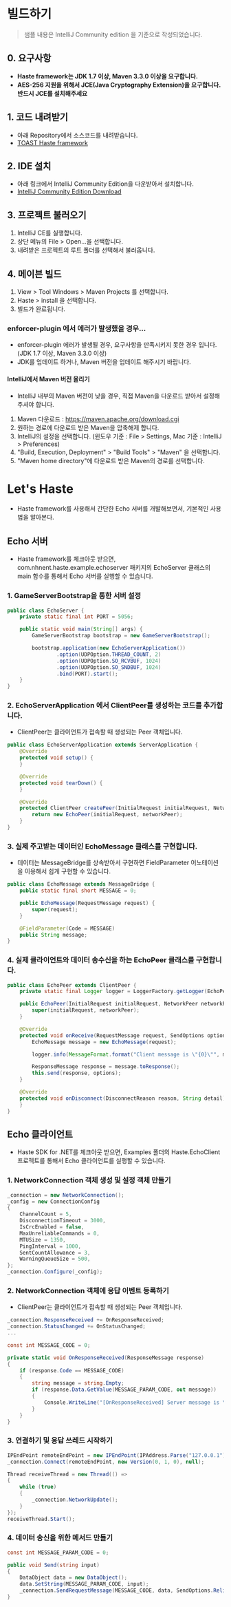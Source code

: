 # 빌드하기

> 샘플 내용은 IntelliJ Community edition 을 기준으로 작성되었습니다.

## 0. 요구사항
- **Haste framework는 JDK 1.7 이상, Maven 3.3.0 이상을 요구합니다.**
- **AES-256 지원을 위해서 JCE(Java Cryptography Extension)을 요구합니다. 반드시 JCE를 설치해주세요**

## 1. 코드 내려받기
- 아래 Repository에서 소스코드를 내려받습니다.
- [TOAST Haste framework](https://github.com/nhnent/toast-haste.framework)

## 2. IDE 설치
- 아래 링크에서 IntelliJ Community Edition을 다운받아서 설치합니다.
- [IntelliJ Community Edition Download](https://www.jetbrains.com/idea/?fromMenu#chooseYourEdition)

## 3. 프로젝트 불러오기
1. IntelliJ CE를 실행합니다.
2. 상단 메뉴의 File > Open...을 선택합니다.
3. 내려받은 프로젝트의 루트 폴더를 선택해서 불러옵니다.

## 4. 메이븐 빌드
1. View > Tool Windows > Maven Projects 를 선택합니다.
2. Haste > install 을 선택합니다.
3. 빌드가 완료됩니다.

### enforcer-plugin 에서 에러가 발생했을 경우...
- enforcer-plugin 에러가 발생될 경우, 요구사항을 만족시키지 못한 경우 입니다. (JDK 1.7 이상, Maven 3.3.0 이상)
- JDK를 업데이트 하거나, Maven 버전을 업데이트 해주시기 바랍니다.

#### IntelliJ에서 Maven 버전 올리기
- IntelliJ 내부의 Maven 버전이 낮을 경우, 직접 Maven을 다운로드 받아서 설정해주셔야 합니다.

1. Maven 다운로드 : https://maven.apache.org/download.cgi
2. 원하는 경로에 다운로드 받은 Maven을 압축해제 합니다.
3. IntelliJ의 설정을 선택합니다. (윈도우 기준 : File > Settings, Mac 기준 : IntelliJ > Preferences)
4. "Build, Execution, Deployment" > "Build Tools" > "Maven" 을 선택합니다.
5. "Maven home directory"에 다운로드 받은 Maven의 경로를 선택합니다.

# Let's Haste
- Haste framework를 사용해서 간단한 Echo 서버를 개발해보면서, 기본적인 사용법을 알아본다.

## Echo 서버
- Haste framework를 체크아웃 받으면, com.nhnent.haste.example.echoserver 패키지의 EchoServer 클래스의 main 함수를 통해서 Echo 서버를 실행할 수 있습니다.

### 1. GameServerBootstrap을 통한 서버 설정
```java
public class EchoServer {
    private static final int PORT = 5056;

    public static void main(String[] args) {
        GameServerBootstrap bootstrap = new GameServerBootstrap();

        bootstrap.application(new EchoServerApplication())
                .option(UDPOption.THREAD_COUNT, 2)
                .option(UDPOption.SO_RCVBUF, 1024)
                .option(UDPOption.SO_SNDBUF, 1024)
                .bind(PORT).start();
    }
}
```
### 2. EchoServerApplication 에서 ClientPeer를 생성하는 코드를 추가합니다. 
- ClientPeer는 클라이언트가 접속할 때 생성되는 Peer 객체입니다.
```java
public class EchoServerApplication extends ServerApplication {
    @Override
    protected void setup() {
    }

    @Override
    protected void tearDown() {
    }

    @Override
    protected ClientPeer createPeer(InitialRequest initialRequest, NetworkPeer networkPeer) {
        return new EchoPeer(initialRequest, networkPeer);
    }
}
```
### 3. 실제 주고받는 데이터인 EchoMessage 클래스를 구현합니다. 
- 데이터는 MessageBridge를 상속받아서 구현하면 FieldParameter 어노테이션을 이용해서 쉽게 구현할 수 있습니다.
```java
public class EchoMessage extends MessageBridge {
    public static final short MESSAGE = 0;

    public EchoMessage(RequestMessage request) {
        super(request);
    }

    @FieldParameter(Code = MESSAGE)
    public String message;
}
```
### 4. 실제 클라이언트와 데이터 송수신을 하는 EchoPeer 클래스를 구현합니다.
```java
public class EchoPeer extends ClientPeer {
    private static final Logger logger = LoggerFactory.getLogger(EchoPeer.class);

    public EchoPeer(InitialRequest initialRequest, NetworkPeer networkPeer) {
        super(initialRequest, networkPeer);
    }

    @Override
    protected void onReceive(RequestMessage request, SendOptions options) {
        EchoMessage message = new EchoMessage(request);

        logger.info(MessageFormat.format("Client message is \"{0}\"", message.message));

        ResponseMessage response = message.toResponse();
        this.send(response, options);
    }

    @Override
    protected void onDisconnect(DisconnectReason reason, String detail) {
    }
}
```

## Echo 클라이언트
- Haste SDK for .NET를 체크아웃 받으면, Examples 폴더의 Haste.EchoClient 프로젝트를 통해서 Echo 클라이언트를 실행할 수 있습니다.

### 1. NetworkConnection 객체 생성 및 설정 객체 만들기
```csharp
_connection = new NetworkConnection();
_config = new ConnectionConfig
{
    ChannelCount = 5,
    DisconnectionTimeout = 3000,
    IsCrcEnabled = false,
    MaxUnreliableCommands = 0,
    MTUSize = 1350,
    PingInterval = 1000,
    SentCountAllowance = 3,
    WarningQueueSize = 500,
};
_connection.Configure(_config);
```
### 2. NetworkConnection 객체에 응답 이벤트 등록하기 
- ClientPeer는 클라이언트가 접속할 때 생성되는 Peer 객체입니다.
```csharp
_connection.ResponseReceived += OnResponseReceived;
_connection.StatusChanged += OnStatusChanged;
...

const int MESSAGE_CODE = 0;

private static void OnResponseReceived(ResponseMessage response)
{
    if (response.Code == MESSAGE_CODE)
    {
        string message = string.Empty;
        if (response.Data.GetValue(MESSAGE_PARAM_CODE, out message))
        {
            Console.WriteLine("[OnResponseReceived] Server message is \"{0}\"", message);
        }
    }
}
```
### 3. 연결하기 및 응답 쓰레드 시작하기
```csharp
IPEndPoint remoteEndPoint = new IPEndPoint(IPAddress.Parse("127.0.0.1"), 5056);
_connection.Connect(remoteEndPoint, new Version(0, 1, 0), null);

Thread receiveThread = new Thread(() =>
{
    while (true)
    {
        _connection.NetworkUpdate();
    }
});
receiveThread.Start();
```
### 4. 데이터 송신을 위한 메서드 만들기
```csharp
const int MESSAGE_PARAM_CODE = 0;

public void Send(string input)
{
    DataObject data = new DataObject();
    data.SetString(MESSAGE_PARAM_CODE, input);
    _connection.SendRequestMessage(MESSAGE_CODE, data, SendOptions.ReliableSend);
}
```
